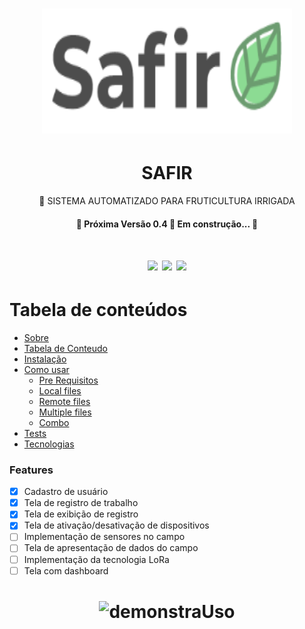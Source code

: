 
<h1  align="center">
  <img src="src/assets/safir-mobile2.png" alt="some text" width=400 height=200>
</h1>
<h1 align="center">SAFIR</h1>
<p align="center">🚀 SISTEMA AUTOMATIZADO PARA FRUTICULTURA IRRIGADA </p>
<h4 align="center"> 
	🚧  Próxima Versão 0.4 🚀 Em construção...  🚧
</h4>
<h1 align="center">
  <img src="https://img.shields.io/static/v1?label=LICENCA&message=GPLv3&color=green&style=plasic&logo=ghost"/>
  <img src="https://img.shields.io/static/v1?label=ANDAMENTO&message=22%&color=green&style=plasic&logo=react"/>
  <img src="https://img.shields.io/static/v1?label=ANDAMENTO&message=36%&color=green&style=plasic&logo=arduino"/>
</h1>

Tabela de conteúdos
=================
<!--ts-->
   * [Sobre](#Sobre)
   * [Tabela de Conteudo](#tabela-de-conteudo)
   * [Instalação](#instalacao)
   * [Como usar](#como-usar)
      * [Pre Requisitos](#pre-requisitos)
      * [Local files](#local-files)
      * [Remote files](#remote-files)
      * [Multiple files](#multiple-files)
      * [Combo](#combo)
   * [Tests](#testes)
   * [Tecnologias](#tecnologias)
<!--te-->

### Features

- [x] Cadastro de usuário
- [x] Tela de registro de trabalho
- [x] Tela de exibição de registro
- [x] Tela de ativação/desativação de dispositivos
- [ ] Implementação de sensores no campo
- [ ] Tela de apresentação de dados do campo
- [ ] Implementação da tecnologia LoRa
- [ ] Tela com dashboard

<h1 align="center"  >
  <img alt="demonstraUso" title="safirGif" width=360 height=800 src="./src/assets/gitSafir.gif"/>
</h1>



